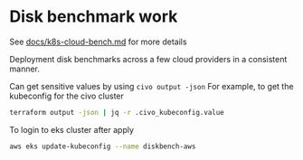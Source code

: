 # Disk benchmark work

See [docs/k8s-cloud-bench.md](/docs/k8s-cloud-bench.md) for more details

Deployment disk benchmarks across a few cloud providers in a consistent manner.

Can get sensitive values by using `civo output -json`  For example, to get the kubeconfig for the civo cluster

```sh
terraform output -json | jq -r .civo_kubeconfig.value
```

To login to eks cluster after apply

```sh
aws eks update-kubeconfig --name diskbench-aws
```

